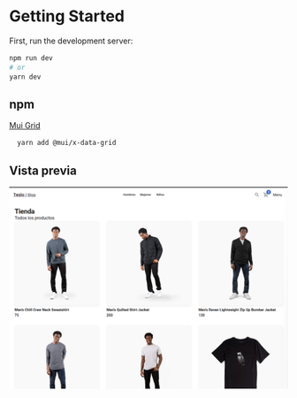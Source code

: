 # Getting Started

First, run the development server:

```bash
npm run dev
# or
yarn dev
```

## npm

[Mui Grid](https://mui.com/x/react-data-grid/getting-started/#main-content)

```bash
  yarn add @mui/x-data-grid
```

## Vista previa

![Home](assets/home.png)